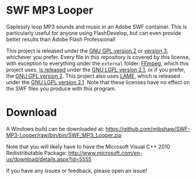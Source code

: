 SWF MP3 Looper
==============

Gaplessly loop MP3 sounds and music in an Adobe SWF container. This is particularly useful for anyone using FlashDevelop, but can even provide better results than Adobe Flash Professional!

This project is released under the [GNU GPL version 2](http://www.gnu.org/licenses/gpl-2.0.html) or [version 3](http://www.gnu.org/licenses/gpl-3.0.html), whichever you prefer. Every file in this repository is covered by this license, with exception to everything under the `external` folder. [FFmpeg](http://ffmpeg.org/), which this project uses, [is released](http://ffmpeg.org/legal.html) under the [GNU LGPL version 2.1](http://www.gnu.org/licenses/lgpl-2.1.html), or if you prefer, the [GNU GPL version 2](http://www.gnu.org/licenses/gpl-2.0.html). This project also uses [LAME](http://lame.sourceforge.net/), which is released under the [GNU LGPL version 2.1](http://www.gnu.org/licenses/lgpl-2.1.html). Note that these licenses have no effect on the SWF files you produce with this program.

Download
==============
A Windows build can be downloaded at: https://github.com/mjbshaw/SWF-MP3-Looper/raw/bin/bin/SWF_MP3_Looper.zip

Note that you will likely have to have the Microsoft Visual C++ 2010 Redistributable Package: http://www.microsoft.com/en-us/download/details.aspx?id=5555

If you have any issues or feedback, please open an issue!